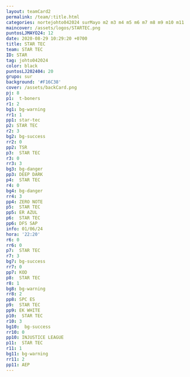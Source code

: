 ```yaml
---
layout: teamCard2
permalink: /team/:title.html
categories: nortejohto042024 surMayo m2 m3 m4 m5 m6 m7 m8 m9 m10 m11
maincover: /assets/logos/STARTEC.png
puntosLJMAYO24: 12
date: 2020-08-29 10:29:20 +0700
title: STAR TEC
team: STAR TEC
ID: STAR
tag: johto042024
color: black
puntosLJ202404: 20
grupo: sur
background: '#F16C38'
cover: /assets/backCard.png
pj: 8
p1:  t-boners
r1: 2
bg1: bg-warning
rr1: 1
pp1: star-tec
p2: STAR TEC
r2: 3
bg2: bg-success
rr2: 0
pp2: TSR
p3:  STAR TEC
r3: 0
rr3: 3
bg3: bg-danger
pp3: DEEP DARK
p4:  STAR TEC
r4: 0
bg4: bg-danger
rr4: 3
pp4: ZERO NOTE
p5:  STAR TEC
pp5: ER AZUL
p6:  STAR TEC
pp6: DFS SAP
info: 01/06/24
hora: '22:20'
r6: 0
rr6: 0
p7:  STAR TEC
r7: 3
bg7: bg-success
rr7: 0
pp7: KOD
p8:  STAR TEC
r8: 1
bg8: bg-warning
rr8: 2
pp8: SPC ES
p9:  STAR TEC
pp9: EK WHITE
p10:  STAR TEC
r10: 3
bg10:  bg-success
rr10: 0
pp10: INJUSTICE LEAGUE
p11:  STAR TEC
r11: 1
bg11: bg-warning
rr11: 2
pp11: AEP
---
```



